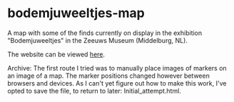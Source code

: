 # bodemjuweeltjes-map
A map with some of the finds currently on display in the exhibition "Bodemjuweeltjes" in the Zeeuws Museum (Middelburg, NL).

The website can be viewed <a href="https://nienkej.github.io/bodemjuweeltjes_map/">here</a>.

Archive:
The first route I tried was to manually place images of markers on an image of a map. The marker positions changed however between browsers and devices. As I can't yet figure out how to make this work, I've opted to save the file, to return to later: Initial_attempt.html.
